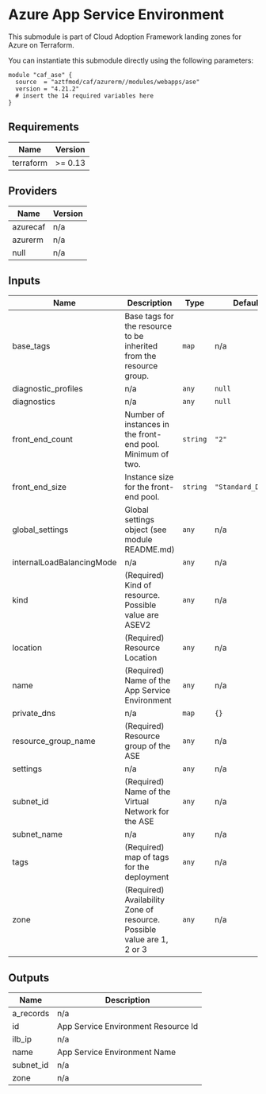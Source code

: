 # Azure App Service Environment
This submodule is part of Cloud Adoption Framework landing zones for Azure on Terraform.

You can instantiate this submodule directly using the following parameters:

```
module "caf_ase" {
  source  = "aztfmod/caf/azurerm//modules/webapps/ase"
  version = "4.21.2"
  # insert the 14 required variables here
}
```

<!-- BEGINNING OF PRE-COMMIT-TERRAFORM DOCS HOOK -->
## Requirements

| Name | Version |
|------|---------|
| terraform | >= 0.13 |

## Providers

| Name | Version |
|------|---------|
| azurecaf | n/a |
| azurerm | n/a |
| null | n/a |

## Inputs

| Name | Description | Type | Default | Required |
|------|-------------|------|---------|:--------:|
| base\_tags | Base tags for the resource to be inherited from the resource group. | `map` | n/a | yes |
| diagnostic\_profiles | n/a | `any` | `null` | no |
| diagnostics | n/a | `any` | `null` | no |
| front\_end\_count | Number of instances in the front-end pool.  Minimum of two. | `string` | `"2"` | no |
| front\_end\_size | Instance size for the front-end pool. | `string` | `"Standard_D1_V2"` | no |
| global\_settings | Global settings object (see module README.md) | `any` | n/a | yes |
| internalLoadBalancingMode | n/a | `any` | n/a | yes |
| kind | (Required) Kind of resource. Possible value are ASEV2 | `any` | n/a | yes |
| location | (Required) Resource Location | `any` | n/a | yes |
| name | (Required) Name of the App Service Environment | `any` | n/a | yes |
| private\_dns | n/a | `map` | `{}` | no |
| resource\_group\_name | (Required) Resource group of the ASE | `any` | n/a | yes |
| settings | n/a | `any` | n/a | yes |
| subnet\_id | (Required) Name of the Virtual Network for the ASE | `any` | n/a | yes |
| subnet\_name | n/a | `any` | n/a | yes |
| tags | (Required) map of tags for the deployment | `any` | n/a | yes |
| zone | (Required) Availability Zone of resource. Possible value are 1, 2 or 3 | `any` | n/a | yes |

## Outputs

| Name | Description |
|------|-------------|
| a\_records | n/a |
| id | App Service Environment Resource Id |
| ilb\_ip | n/a |
| name | App Service Environment Name |
| subnet\_id | n/a |
| zone | n/a |

<!-- END OF PRE-COMMIT-TERRAFORM DOCS HOOK -->